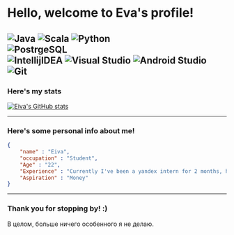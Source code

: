 # Hello, welcome to Eva's profile!
![Java](https://img.shields.io/badge/Code-Java-informational?style=flat-square&logo=java&logoColor=white&color=blue) ![Scala](https://img.shields.io/badge/Code-Scala-informational?style=flat-square&logo=scala&logoColor=white&color=blue) ![Python](https://img.shields.io/badge/Code-Python-informational?style=flat-square&logo=python&logoColor=white&color=blue) 
<br>
![PostrgeSQL](https://img.shields.io/badge/DataBase-PostgreSQL-informational?style=flat-square&logo=postgresql&logoColor=white&color=blue) 
<br>
![IntellijIDEA](https://img.shields.io/badge/IDE-IntellijIDEA-informational?style=flat-square&logo=IntelliJIDEA&logoColor=white&color=blue) ![Visual Studio](https://img.shields.io/badge/IDE-Visual_Studio-informational?style=flat-square&logo=visual-studio&logoColor=white&color=blue) ![Android Studio](https://img.shields.io/badge/IDE-Android_Studio-informational?style=flat-square&logo=android-studio&logoColor=white&color=blue)
<br>
![Git](https://img.shields.io/badge/Tools-Git-informational?style=flat-square&logo=Git&logoColor=white&color=blue)
---

### Here's my stats

[![Eiva's GitHub stats](https://github-readme-stats.vercel.app/api?username=eive1me&hide=prs,issues)](https://github.com/anuraghazra/github-readme-stats)

---

### Here's some personal info about me!

```json
{
    "name" : "Eiva",
    "occupation" : "Student",
    "Age" : "22",
    "Experience" : "Currently I've been a yandex intern for 2 months, hope I'll get the job :)",
    "Aspiration" : "Money"
}
```

---

### Thank you for stopping by! :)
В целом, больше ничего особенного я не делаю.
